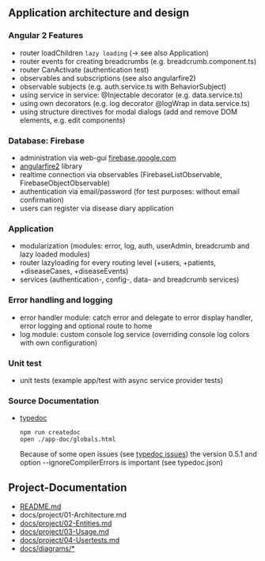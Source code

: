 ## Application architecture and design

### Angular 2 Features
- router loadChildren `lazy loading` (-> see also Application)
- router events for creating breadcrumbs (e.g. breadcrumb.component.ts)
- router CanActivate (authentication test)
- observables and subscriptions (see also angularfire2)
- observable subjects (e.g. auth.service.ts with BehaviorSubject)
- using service in service: @Injectable decorator (e.g. data.service.ts)
- using own decorators (e.g. log decorator @logWrap in data.service.ts)
- using structure directives for modal dialogs (add and remove DOM elements, e.g. edit components)

### Database: Firebase
- administration via web-gui [firebase.google.com](https://firebase.google.com/)
- [angularfire2](https://angularfire2.com/api/) library
- realtime connection via observables (FirebaseListObservable, FirebaseObjectObservable)
- authentication via email/password (for test purposes: without email confirmation)
- users can register via disease diary application

### Application
- modularization (modules: error, log, auth, userAdmin, breadcrumb and lazy loaded modules)
- router lazyloading for every routing level (+users, +patients, +diseaseCases, +diseaseEvents)
- services (authentication-, config-, data- and breadcrumb services)

### Error handling and logging
- error handler module: catch error and delegate to error display handler, error logging and optional route to home
- log module: custom console log service (overriding console log colors with own configuration)

### Unit test
- unit tests (example app/test with async service provider tests)

### Source Documentation
- [typedoc](http://typedoc.org/)

    ```
    npm run createdoc
    open ./app-doc/globals.html
    ```
    
    Because of some open issues (see [typedoc issues](https://github.com/TypeStrong/typedoc/issues)) the version 0.5.1 and option --ignoreCompilerErrors is important (see typedoc.json)

## Project-Documentation

- [README.md](https://github.com/elafari/CAS-FEE_project2/blob/doc/README.md)
- docs/project/01-Architecture.md
- [docs/project/02-Entities.md](https://github.com/elafari/CAS-FEE_project2/blob/doc/docs/project/02-Entities.md)
- [docs/project/03-Usage.md](https://github.com/elafari/CAS-FEE_project2/blob/doc/docs/project/03-Usage.md)
- [docs/project/04-Usertests.md](https://github.com/elafari/CAS-FEE_project2/blob/doc/docs/project/04-Usertests.md)
- [docs/diagrams/*](https://github.com/elafari/CAS-FEE_project2/blob/doc/docs/diagrams/)
